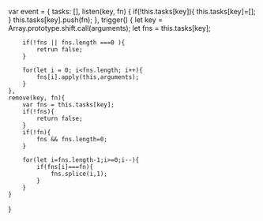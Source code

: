 var event = {
	tasks: [],
	listen(key, fn) {
		if(!this.tasks[key]){
			this.tasks[key]=[];
		}
		this.tasks[key].push(fn);
	},
	trigger() {
		let key = Array.prototype.shift.call(arguments);
		let fns = this.tasks[key];
		
		if(!fns || fns.length ===0 ){
			retrun false;
		}
		
		for(let i = 0; i<fns.length; i++){
			fns[i].apply(this,arguments);
		}
	},
	remove(key, fn){
		var fns = this.tasks[key];
		if(!fns){
			return false;
		}
		if(!fn){
			fns && fns.length=0;
		}
		
		for(let i=fns.length-1;i>=0;i--){
			if(fns[i]===fn){
				fns.splice(i,1);
			}
		}
	}
}